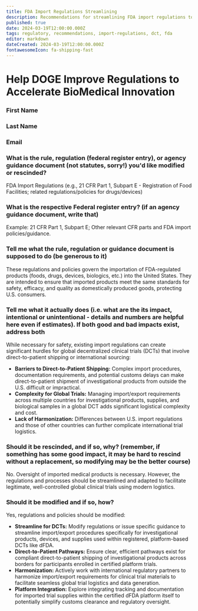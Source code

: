 ```yaml
---
title: FDA Import Regulations Streamlining
description: Recommendations for streamlining FDA import regulations to facilitate decentralized clinical trials
published: true
date: 2024-03-19T12:00:00.000Z
tags: regulatory, recommendations, import-regulations, dct, fda
editor: markdown
dateCreated: 2024-03-19T12:00:00.000Z
fontawesomeIcon: fa-shipping-fast
---
```


# Help DOGE Improve Regulations to Accelerate BioMedical Innovation

### First Name

### Last Name

### Email

### What is the rule, regulation (federal register entry), or agency guidance document (not statutes, sorry!) you'd like modified or rescinded?

FDA Import Regulations (e.g., 21 CFR Part 1, Subpart E - Registration of Food Facilities; related regulations/policies for drugs/devices)

### What is the respective Federal register entry? (if an agency guidance document, write that)

Example: 21 CFR Part 1, Subpart E; Other relevant CFR parts and FDA import policies/guidance.

### Tell me what the rule, regulation or guidance document is supposed to do (be generous to it)

These regulations and policies govern the importation of FDA-regulated products (foods, drugs, devices, biologics, etc.) into the United States. They are intended to ensure that imported products meet the same standards for safety, efficacy, and quality as domestically produced goods, protecting U.S. consumers.

### Tell me what it actually does (i.e. what are the its impact, intentional or unintentional - details and numbers are helpful here even if estimates). If both good and bad impacts exist, address both

While necessary for safety, existing import regulations can create significant hurdles for global decentralized clinical trials (DCTs) that involve direct-to-patient shipping or international sourcing:

* **Barriers to Direct-to-Patient Shipping:** Complex import procedures, documentation requirements, and potential customs delays can make direct-to-patient shipment of investigational products from outside the U.S. difficult or impractical.
* **Complexity for Global Trials:** Managing import/export requirements across multiple countries for investigational products, supplies, and biological samples in a global DCT adds significant logistical complexity and cost.
* **Lack of Harmonization:** Differences between U.S. import regulations and those of other countries can further complicate international trial logistics.

### Should it be rescinded, and if so, why? (remember, if something has some good impact, it may be hard to rescind without a replacement, so modifying may be the better course)

No. Oversight of imported medical products is necessary. However, the regulations and processes should be streamlined and adapted to facilitate legitimate, well-controlled global clinical trials using modern logistics.

### Should it be modified and if so, how?

Yes, regulations and policies should be modified:

* **Streamline for DCTs:** Modify regulations or issue specific guidance to streamline import/export procedures specifically for investigational products, devices, and supplies used within registered, platform-based DCTs like dFDA.
* **Direct-to-Patient Pathways:** Ensure clear, efficient pathways exist for compliant direct-to-patient shipping of investigational products across borders for participants enrolled in certified platform trials.
* **Harmonization:** Actively work with international regulatory partners to harmonize import/export requirements for clinical trial materials to facilitate seamless global trial logistics and data generation.
* **Platform Integration:** Explore integrating tracking and documentation for imported trial supplies within the certified dFDA platform itself to potentially simplify customs clearance and regulatory oversight.
